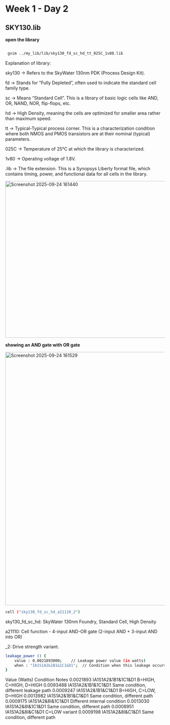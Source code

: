 # Week 1 - Day 2

## SKY130.lib

**open the library**

```bash

 gvim ../my_lib/lib/sky130_fd_sc_hd_tt_025C_1v80.lib
```
Explanation of library:

sky130 → Refers to the SkyWater 130nm PDK (Process Design Kit).

fd → Stands for “Fully Depleted”, often used to indicate the standard cell family type.

sc → Means “Standard Cell”. This is a library of basic logic cells like AND, OR, NAND, NOR, flip-flops, etc.

hd → High Density, meaning the cells are optimized for smaller area rather than maximum speed.

tt → Typical-Typical process corner. This is a characterization condition where both NMOS and PMOS transistors are at their nominal (typical) parameters.

025C → Temperature of 25°C at which the library is characterized.

1v80 → Operating voltage of 1.8V.

.lib → The file extension. This is a Synopsys Liberty format file, which contains timing, power, and functional data for all cells in the library.

<img width="1257" height="495" alt="Screenshot 2025-09-24 161440" src="https://github.com/user-attachments/assets/568d3183-8b41-4fb9-a8a3-c9628f89d3c7" />

**showing an AND gate with OR gate**

<img width="1261" height="800" alt="Screenshot 2025-09-24 161529" src="https://github.com/user-attachments/assets/80852737-2cde-46a5-978c-a3dd48683727" />

```bash
cell ("sky130_fd_sc_hd_a21110_2")

```

sky130_fd_sc_hd: SkyWater 130nm Foundry, Standard Cell, High Density

a21110: Cell function - 4-input AND-OR gate (2-input AND + 3-input AND into OR)

_2: Drive strength variant.

```bash
leakage_power () {
    value : 0.0021893000;    // Leakage power value (in watts)
    when : "IA1S1A2&1B1&1C1&D1";  // Condition when this leakage occurs
}
```

Value (Watts)	Condition	Notes
0.0021893	IA1S1A2&1B1&1C1&D1	B=HIGH, C=HIGH, D=HIGH
0.0093488	IA1S1A2&1B1&1C1&D1	Same condition, different leakage path
0.0009247	IA1S1A2&1B1&C1&D1	B=HIGH, C=LOW, D=HIGH
0.0013982	IA1S1A2&1B1&C1&D1	Same condition, different path
0.0009175	IA1S1A2&8I&1C1&D1	Different internal condition
0.0013030	IA1S1A2&8I&1C1&D1	Same condition, different path
0.0008951	IA1S1A2&8I&C1&D1	C=LOW variant
0.0009198	IA1S1A2&8I&C1&D1	Same condition, different path






